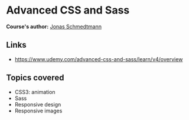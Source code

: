 # Advanced CSS and Sass

**Course's author:** [Jonas Schmedtmann](https://www.facebook.com/jschmedtmann)

## Links
- https://www.udemy.com/advanced-css-and-sass/learn/v4/overview

## Topics covered
- CSS3: animation
- Sass
- Responsive design
- Responsive images
